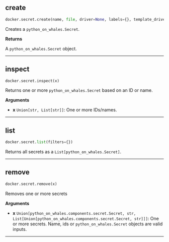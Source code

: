 ## create


```python
docker.secret.create(name, file, driver=None, labels={}, template_driver=None)
```


Creates a `python_on_whales.Secret`.

__Returns__

A `python_on_whales.Secret` object.


----

## inspect


```python
docker.secret.inspect(x)
```


Returns one or more `python_on_whales.Secret` based on an ID or name.

__Arguments__

- __x__ `Union[str, List[str]]`: One or more IDs/names.


----

## list


```python
docker.secret.list(filters={})
```


Returns all secrets as a `List[python_on_whales.Secret]`.


----

## remove


```python
docker.secret.remove(x)
```


Removes one or more secrets

__Arguments__

- __x__ `Union[python_on_whales.components.secret.Secret, str, List[Union[python_on_whales.components.secret.Secret, str]]]`: One or more secrets.
    Name, ids or `python_on_whales.Secret` objects are valid inputs.


----

